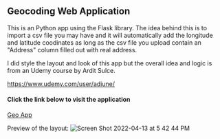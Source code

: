 <!DOCTYPE html>
<html lang="en">

<h2> Geocoding Web Application </h2> 
    

This is an Python app using the Flask library. The idea behind this is to import a csv file you may have and it will automatically add the longitude and latitude coodinates as long as the csv file you upload contain an "Address" column filled out with real address.

I did style the layout and look of this app but the overall idea and logic is from an Udemy course by Ardit Sulce.

https://www.udemy.com/user/adiune/
    
    

<h4> Click the link below to visit the application </h4>
<a href="https://easygeocodeapp.herokuapp.com/">Geo App</a>


Preview of the layout:
![Screen Shot 2022-04-13 at 5 42 44 PM](https://user-images.githubusercontent.com/46171023/163275231-75728c11-02ce-47ac-9954-4f7713bb4ae5.png)

